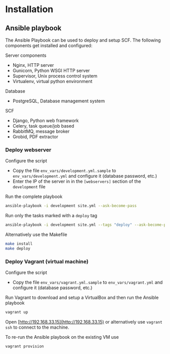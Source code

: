 <h1>Installation</h1>

## Ansible playbook

The Ansible Playbook can be used to deploy and setup SCF. The following components get installed and configured:

Server components

* Nginx, HTTP server
* Gunicorn, Python WSGI HTTP server
* Supervisor, Unix process control system
* Virtualenv, virtual python environment

Database

* PostgreSQL, Database management system

SCF

* Django, Python web framework
* Celery, task queue/job based
* RabbitMQ, message broker
* Grobid, PDF extractor

### Deploy webserver

Configure the script

* Copy the file `env_vars/development.yml.sample` to `env_vars/development.yml` and configure it (database password, etc.)
* Enter the IP of the server in in the `[webservers]` section of the `development` file

Run the complete playbook
```bash
ansible-playbook -i development site.yml --ask-become-pass
```

Run only the tasks marked with a `deploy` tag
```bash
ansible-playbook -i development site.yml --tags "deploy" --ask-become-pass
```

Alternatively use the Makefile
```bash
make install
make deploy
```

### Deploy Vagrant (virtual machine)

Configure the script

* Copy the file `env_vars/vagrant.yml.sample` to `env_vars/vagrant.yml` and configure it (database password, etc.)

Run Vagrant to download and setup a VirtualBox and then run the Ansible playbook
```bash
vagrant up
```

Open [http://192.168.33.15](http://192.168.33.15) or alternatively use `vagrant ssh` to connect to the machine. 

To re-run the Ansible playbook on the existing VM use
```bash
vagrant provision
```